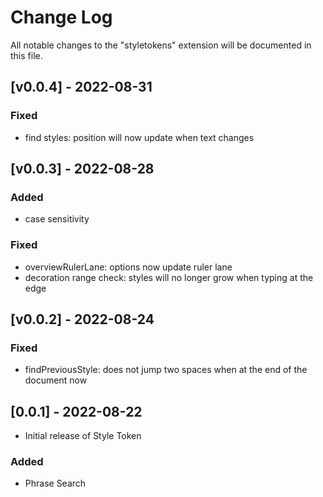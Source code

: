 # Change Log
All notable changes to the "styletokens" extension will be documented in this file.

## [v0.0.4] - 2022-08-31
### Fixed
- find styles: position will now update when text changes
## [v0.0.3] - 2022-08-28
### Added
- case sensitivity
### Fixed
- overviewRulerLane: options now update ruler lane
- decoration range check: styles will no longer grow when typing at the edge
## [v0.0.2] - 2022-08-24
### Fixed
- findPreviousStyle: does not jump two spaces when at the end of the document now

## [0.0.1] - 2022-08-22
- Initial release of Style Token
### Added
- Phrase Search